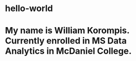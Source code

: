 # hello-world
# My name is William Korompis. Currently enrolled in MS Data Analytics in McDaniel College.
